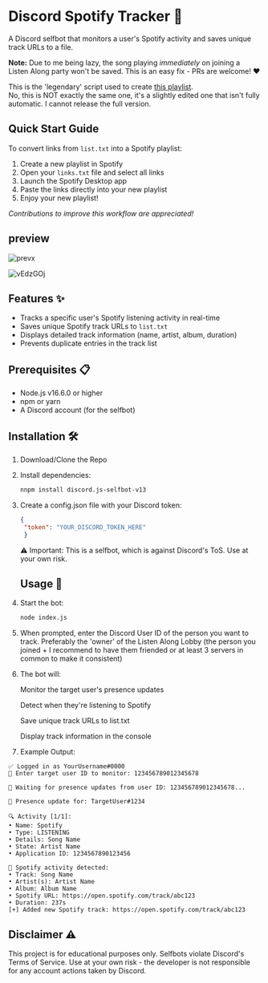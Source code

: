 # Discord Spotify Tracker 🎵

A Discord selfbot that monitors a user's Spotify activity and saves unique track URLs to a file.

**Note:** Due to me being lazy, the song playing *immediately* on joining a Listen Along party won't be saved. This is an easy fix - PRs are welcome! ❤️  

This is the 'legendary' script used to create [this playlist](https://open.spotify.com/playlist/1PGjUP3FVlsRwEc4leLhrd?si=3c02b963f7cc44b2). <br>
No, this is NOT exactly the same one, it's a slightly edited one that isn't fully automatic. I cannot release the full version.


## Quick Start Guide

To convert links from `list.txt` into a Spotify playlist:

1. Create a new playlist in Spotify
2. Open your `links.txt` file and select all links
3. Launch the Spotify Desktop app
4. Paste the links directly into your new playlist
5. Enjoy your new playlist!

*Contributions to improve this workflow are appreciated!*
   
## preview

![prevx](https://github.com/user-attachments/assets/f1dde943-ef68-49a7-864c-7113dbb00a56)

![vEdzGOj](https://github.com/user-attachments/assets/1103529f-d9eb-498a-8887-a6485fd83613)



## Features ✨
- Tracks a specific user's Spotify listening activity in real-time
- Saves unique Spotify track URLs to `list.txt`
- Displays detailed track information (name, artist, album, duration)
- Prevents duplicate entries in the track list

## Prerequisites 📋
- Node.js v16.6.0 or higher
- npm or yarn
- A Discord account (for the selfbot)

## Installation 🛠️

1. Download/Clone the Repo
2. Install dependencies:
   ```bash
   nnpm install discord.js-selfbot-v13
   ```
3. Create a config.json file with your Discord token:
   ```json
   {
    "token": "YOUR_DISCORD_TOKEN_HERE"
    }
   ```
   ⚠️ Important: This is a selfbot, which is against Discord's ToS. Use at your own risk.

   ## Usage 🚀

1. Start the bot:
     ```bash
     node index.js
     ```
2. When prompted, enter the Discord User ID of the person you want to track.
   Preferably the 'owner' of the Listen Along Lobby (the person you joined + I recommend to have them friended or at least 3 servers in common to make it consistent)

3. The bot will:

    Monitor the target user's presence updates

    Detect when they're listening to Spotify

    Save unique track URLs to list.txt

    Display track information in the console

4. Example Output:
```  
✅ Logged in as YourUsername#0000
👤 Enter target user ID to monitor: 123456789012345678

🔎 Waiting for presence updates from user ID: 123456789012345678...

📡 Presence update for: TargetUser#1234

🔍 Activity [1/1]:
• Name: Spotify
• Type: LISTENING
• Details: Song Name
• State: Artist Name
• Application ID: 1234567890123456

🎵 Spotify activity detected:
• Track: Song Name
• Artist(s): Artist Name
• Album: Album Name
• Spotify URL: https://open.spotify.com/track/abc123
• Duration: 237s
[+] Added new Spotify track: https://open.spotify.com/track/abc123
```

## Disclaimer ⚠️

This project is for educational purposes only. Selfbots violate Discord's Terms of Service. Use at your own risk - the developer is not responsible for any account actions taken by Discord.
